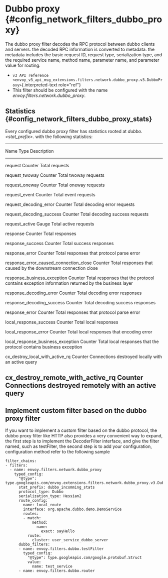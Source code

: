 Dubbo proxy {#config_network_filters_dubbo_proxy}
===========

The dubbo proxy filter decodes the RPC protocol between dubbo clients
and servers. the decoded RPC information is converted to metadata. the
metadata includes the basic request ID, request type, serialization
type, and the required service name, method name, parameter name, and
parameter value for routing.

-   `v3 API reference <envoy_v3_api_msg_extensions.filters.network.dubbo_proxy.v3.DubboProxy>`{.interpreted-text
    role="ref"}
-   This filter should be configured with the name
    *envoy.filters.network.dubbo\_proxy*.

Statistics {#config_network_filters_dubbo_proxy_stats}
----------

Every configured dubbo proxy filter has statistics rooted at
*dubbo.\<stat\_prefix\>.* with the following statistics:

  --------------------------------------------------------------------------------------------------
  Name                                         Type              Description
  -------------------------------------------- ----------------- -----------------------------------
  request                                      Counter           Total requests

  request\_twoway                              Counter           Total twoway requests

  request\_oneway                              Counter           Total oneway requests

  request\_event                               Counter           Total event requests

  request\_decoding\_error                     Counter           Total decoding error requests

  request\_decoding\_success                   Counter           Total decoding success requests

  request\_active                              Gauge             Total active requests

  response                                     Counter           Total responses

  response\_success                            Counter           Total success responses

  response\_error                              Counter           Total responses that protocol parse
                                                                 error

  response\_error\_caused\_connection\_close   Counter           Total responses that caused by the
                                                                 downstream connection close

  response\_business\_exception                Counter           Total responses that the protocol
                                                                 contains exception information
                                                                 returned by the business layer

  response\_decoding\_error                    Counter           Total decoding error responses

  response\_decoding\_success                  Counter           Total decoding success responses

  response\_error                              Counter           Total responses that protocol parse
                                                                 error

  local\_response\_success                     Counter           Total local responses

  local\_response\_error                       Counter           Total local responses that encoding
                                                                 error

  local\_response\_business\_exception         Counter           Total local responses that the
                                                                 protocol contains business
                                                                 exception

  cx\_destroy\_local\_with\_active\_rq         Counter           Connections destroyed locally with
                                                                 an active query

  cx\_destroy\_remote\_with\_active\_rq        Counter           Connections destroyed remotely with
                                                                 an active query
  --------------------------------------------------------------------------------------------------

Implement custom filter based on the dubbo proxy filter
-------------------------------------------------------

If you want to implement a custom filter based on the dubbo protocol,
the dubbo proxy filter like HTTP also provides a very convenient way to
expand, the first step is to implement the DecoderFilter interface, and
give the filter named, such as testFilter, the second step is to add
your configuration, configuration method refer to the following sample

``` {.yaml}
filter_chains:
- filters:
  - name: envoy.filters.network.dubbo_proxy
    typed_config:
      "@type": type.googleapis.com/envoy.extensions.filters.network.dubbo_proxy.v3.DubboProxy
      stat_prefix: dubbo_incomming_stats
      protocol_type: Dubbo
      serialization_type: Hessian2
      route_config:
        name: local_route
        interface: org.apache.dubbo.demo.DemoService
        routes:
        - match:
            method:
              name:
                exact: sayHello
          route:
            cluster: user_service_dubbo_server
      dubbo_filters:
      - name: envoy.filters.dubbo.testFilter
        typed_config:
          "@type": type.googleapis.com/google.protobuf.Struct
          value:
            name: test_service
      - name: envoy.filters.dubbo.router
```
